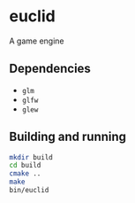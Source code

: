 # euclid

A game engine

## Dependencies

-   `glm`
-   `glfw`
-   `glew`

## Building and running

```sh
mkdir build
cd build
cmake ..
make
bin/euclid
```